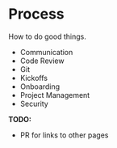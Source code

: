 # Process
How to do good things.

* Communication
* Code Review
* Git
* Kickoffs
* Onboarding
* Project Management
* Security

**TODO:**
* PR for links to other pages